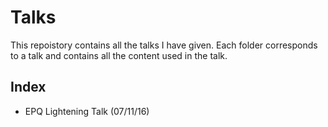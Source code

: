 # Talks
This repoistory contains all the talks I have given. Each folder corresponds to a talk and contains all the content used in the talk.

## Index
+ EPQ Lightening Talk (07/11/16)